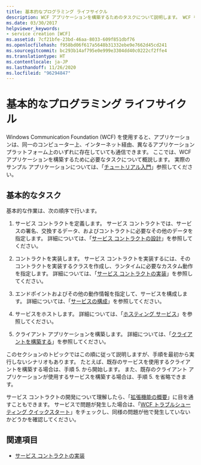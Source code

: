 ```yaml
---
title: 基本的なプログラミング ライフサイクル
description: WCF アプリケーションを構築するためのタスクについて説明します。 WCF を使用すると、アプリは、同じコンピューター、ネットワーク経由、または異なるアプリケーション プラットフォーム上で通信できます。
ms.date: 03/30/2017
helpviewer_keywords:
- service creation [WCF]
ms.assetid: 7cf21bfe-23bd-46aa-8033-609f851dbf76
ms.openlocfilehash: f958bd06f617a5648b31332ebe9e7662d45cd241
ms.sourcegitcommit: bc293b14af795e0e999e3304dd40c0222cf2ffe4
ms.translationtype: HT
ms.contentlocale: ja-JP
ms.lasthandoff: 11/26/2020
ms.locfileid: "96294847"
---
```

# <a name="basic-programming-lifecycle"></a>基本的なプログラミング ライフサイクル

Windows Communication Foundation (WCF) を使用すると、アプリケーションは、同一のコンピューター上、インターネット経由、異なるアプリケーション プラットフォーム上のいずれに存在していても通信できます。 ここでは、WCF アプリケーションを構築するために必要なタスクについて概説します。 実際のサンプル アプリケーションについては、「[チュートリアル入門](getting-started-tutorial.md)」参照してください。  
  
## <a name="the-basic-tasks"></a>基本的なタスク  

 基本的な作業は、次の順序で行います。  
  
1. サービス コントラクトを定義します。 サービス コントラクトでは、サービスの署名、交換するデータ、およびコントラクトに必要なその他のデータを指定します。 詳細については、「[サービス コントラクトの設計](designing-service-contracts.md)」を参照してください。  
  
2. コントラクトを実装します。 サービス コントラクトを実装するには、そのコントラクトを実装するクラスを作成し、ランタイムに必要なカスタム動作を指定します。 詳細については、「[サービス コントラクトの実装](implementing-service-contracts.md)」を参照してください。  
  
3. エンドポイントおよびその他の動作情報を指定して、サービスを構成します。 詳細については、「[サービスの構成](configuring-services.md)」を参照してください。  
  
4. サービスをホストします。 詳細については、「[ホスティング サービス](hosting-services.md)」を参照してください。  
  
5. クライアント アプリケーションを構築します。 詳細については、「[クライアントを構築する](building-clients.md)」を参照してください。  
  
 このセクションのトピックではこの順に従って説明しますが、手順を最初から実行しないシナリオもあります。 たとえば、既存のサービスを使用するクライアントを構築する場合は、手順 5. から開始します。 また、既存のクライアント アプリケーションが使用するサービスを構築する場合は、手順 5. を省略できます。  
  
 サービス コントラクトの開発について理解したら、「[拡張機能の概要](introduction-to-extensibility.md)」に目を通すこともできます。 サービスで問題が発生した場合は、「[WCF トラブルシューティング クイックスタート](wcf-troubleshooting-quickstart.md)」をチェックし、同様の問題が他で発生していないかどうかを確認してください。  
  
## <a name="see-also"></a>関連項目

- [サービス コントラクトの実装](implementing-service-contracts.md)
